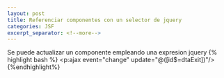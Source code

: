 ```yaml
---
layout: post
title: Referenciar componentes con un selector de jquery
categories: JSF
excerpt_separator: <!--more-->
---
```


Se puede actualizar un componente empleando una expresion jquery 
{% highlight bash %}
<p:ajax event="change" update="@([id$=dtaExit])"/>
{%endhighlight%}